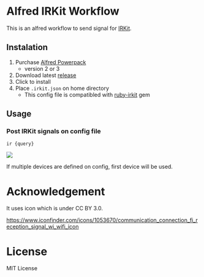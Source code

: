 # Alfred IRKit Workflow

This is an alfred workflow to send signal for [IRKit](http://getirkit.com/en/).

## Instalation

1. Purchase [Alfred Powerpack](https://www.alfredapp.com/powerpack/)
    - version 2 or 3
2. Download latest [release](https://github.com/giginet/alfred-irkit-workflow/releases)
3. Click to install
4. Place `.irkit.json` on home directory
    - This config file is compatibled with [ruby-irkit](https://github.com/shokai/ruby-irkit) gem

## Usage

### Post IRKit signals on config file

```
ir {query}
```

![](https://i.gyazo.com/dcc407b5d28551e90de5c06da9383782.gif)

If multiple devices are defined on config, first device will be used.

# Acknowledgement

It uses icon which is under CC BY 3.0.

https://www.iconfinder.com/icons/1053670/communication_connection_fi_reception_signal_wi_wifi_icon

# License

MIT License
